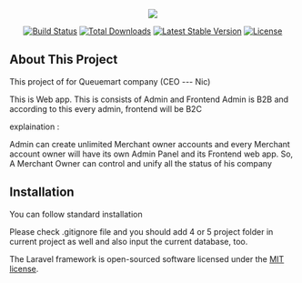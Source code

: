 <p align="center"><img src="https://laravel.com/assets/img/components/logo-laravel.svg"></p>

<p align="center">
<a href="https://travis-ci.org/laravel/framework"><img src="https://travis-ci.org/laravel/framework.svg" alt="Build Status"></a>
<a href="https://packagist.org/packages/laravel/framework"><img src="https://poser.pugx.org/laravel/framework/d/total.svg" alt="Total Downloads"></a>
<a href="https://packagist.org/packages/laravel/framework"><img src="https://poser.pugx.org/laravel/framework/v/stable.svg" alt="Latest Stable Version"></a>
<a href="https://packagist.org/packages/laravel/framework"><img src="https://poser.pugx.org/laravel/framework/license.svg" alt="License"></a>
</p>

## About This Project

This project of for Queuemart company (CEO --- Nic)

This is Web app.
This is consists of Admin and Frontend
Admin is B2B and according to this every admin, frontend will be B2C

explaination : 

Admin can create unlimited Merchant owner accounts and every Merchant account owner
will have its own Admin Panel and its Frontend web app.
So, A Merchant Owner can control and unify all the status of his company

## Installation

You can follow standard installation

Please check .gitignore file and you should add 4 or 5 project folder in current project
as well and also input the current database, too.

The Laravel framework is open-sourced software licensed under the [MIT license](https://opensource.org/licenses/MIT).
